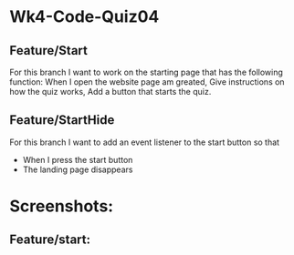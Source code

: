# Wk4-Code-Quiz04
## Feature/Start
For this branch I want to work on the starting page that has the following function:
When I open the website page am greated,
Give instructions on how the quiz works,
Add a button that starts the quiz.

## Feature/StartHide
For this branch I want to add an event listener to the start button so that
- When I press the start button
- The landing page disappears


# Screenshots:
## Feature/start:
